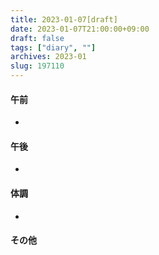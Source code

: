 ```yaml
---
title: 2023-01-07[draft]
date: 2023-01-07T21:00:00+09:00
draft: false
tags: ["diary", ""]
archives: 2023-01
slug: 197110
---
```

#### 午前
- 
#### 午後
- 
#### 体調
- 
#### その他
